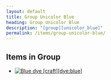 ```yaml
---
layout: default
title: Group Unicolor Blue
heading: Group Unicolor Blue
description: "[group][unicolor_blue]"
permalink: /items/group-unicolor-blue/
---
```



## Items in Group

<ul class="list-items clearfix">
    <li><a href="{{site.baseurl}}/items/dye-blue/"><img src="{{site.baseurl}}/assets/img/items/textures/dye_blue.png" data-toggle="tooltip" title="Blue dye [craft][dye:blue]"></a></li>
</ul>
